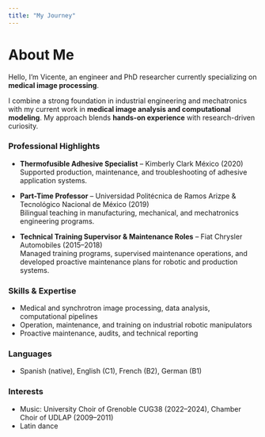 ```yaml
---
title: "My Journey"
---
```


# About Me

Hello, I’m Vicente, an engineer and PhD researcher currently specializing on **medical image processing**.  

I combine a strong foundation in industrial engineering and mechatronics with my current work in **medical image analysis and computational modeling**. My approach blends **hands-on experience** with research-driven curiosity.

### Professional Highlights

- **Thermofusible Adhesive Specialist** – Kimberly Clark México (2020)  
  Supported production, maintenance, and troubleshooting of adhesive application systems.

- **Part-Time Professor** – Universidad Politécnica de Ramos Arizpe & Tecnológico Nacional de México (2019)  
  Bilingual teaching in manufacturing, mechanical, and mechatronics engineering programs.

- **Technical Training Supervisor & Maintenance Roles** – Fiat Chrysler Automobiles (2015–2018)  
  Managed training programs, supervised maintenance operations, and developed proactive maintenance plans for robotic and production systems.

### Skills & Expertise

- Medical and synchrotron image processing, data analysis, computational pipelines  
- Operation, maintenance, and training on industrial robotic manipulators  
- Proactive maintenance, audits, and technical reporting  

### Languages

- Spanish (native), English (C1), French (B2), German (B1)

### Interests

- Music: University Choir of Grenoble CUG38 (2022–2024), Chamber Choir of UDLAP (2009–2011)  
- Latin dance

